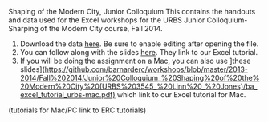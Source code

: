 Shaping of the Modern City, Junior Colloquium
This contains the handouts and data used for the Excel workshops for the URBS Junior Colloquium- Sharping of the Modern City course, Fall 2014. 
 
1.	Download the data [here](https://github.com/barnarderc/workshops/blob/master/2013-2014/Fall%202014/Junior%20Colloquium_%20Shaping%20of%20the%20Modern%20City%20(URBS%203545_%20Linn%20_%20Jones)/zombie_dataset.xlsx). Be sure to enable editing after opening the file.
2.	You can follow along with the slides [here](https://github.com/barnarderc/workshops/blob/master/2013-2014/Fall%202014/Junior%20Colloquium_%20Shaping%20of%20the%20Modern%20City%20(URBS%203545_%20Linn%20_%20Jones)/ba_excel_tutorial_urbs.pdf). They link to our Excel tutorial.
3.	If you will be doing the assignment on a Mac, you can also use ]these slides](https://github.com/barnarderc/workshops/blob/master/2013-2014/Fall%202014/Junior%20Colloquium_%20Shaping%20of%20the%20Modern%20City%20(URBS%203545_%20Linn%20_%20Jones)/ba_excel_tutorial_urbs-mac.pdf) which link to our Excel tutorial for Mac.


(tutorials for Mac/PC link to ERC tutorials)
